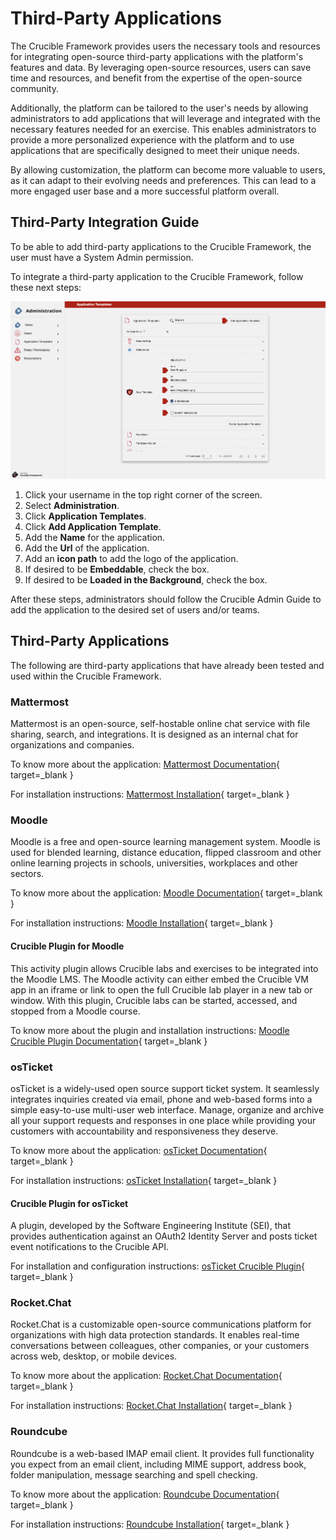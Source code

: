 # Third-Party Applications

The Crucible Framework provides users the necessary tools and resources for integrating open-source third-party applications with the platform's features and data. By leveraging open-source resources, users can save time and resources, and benefit from the expertise of the open-source community.

Additionally, the platform can be tailored to the user's needs by allowing administrators to add applications that will leverage and integrated with the necessary features needed for an exercise. This enables administrators to provide a more personalized experience with the platform and to use applications that are specifically designed to meet their unique needs.

By allowing customization, the platform can become more valuable to users, as it can adapt to their evolving needs and preferences. This can lead to a more engaged user base and a more successful platform overall.

## Third-Party Integration Guide

To be able to add third-party applications to the Crucible Framework, the user must have a System Admin permission.

To integrate a third-party application to the Crucible Framework, follow these next steps:

![Crucible View Admin OE](../assets/img/viewAdmin.png)

1. Click your username in the top right corner of the screen.
2. Select **Administration**.
3. Click **Application Templates**.
4. Click **Add Application Template**.
5. Add the **Name** for the application.
6. Add the **Url** of the application.
7. Add an **icon path** to add the logo of the application.
8. If desired to be **Embeddable**, check the box.
9. If desired to be **Loaded in the Background**, check the box.

After these steps, administrators should follow the Crucible Admin Guide to add the application to the desired set of users and/or teams.

## Third-Party Applications

The following are third-party applications that have already been tested and used within the Crucible Framework.

### Mattermost

Mattermost is an open-source, self-hostable online chat service with file sharing, search, and integrations. It is designed as an internal chat for organizations and companies.

To know more about the application: [Mattermost Documentation](https://docs.mattermost.com){ target=_blank }

For installation instructions: [Mattermost Installation](https://github.com/cmu-sei/helm-charts/tree/main/charts/mattermost-team-edition){ target=_blank }

### Moodle

Moodle is a free and open-source learning management system. Moodle is used for blended learning, distance education, flipped classroom and other online learning projects in schools, universities, workplaces and other sectors.

To know more about the application: [Moodle Documentation](https://docs.moodle.org/401/en/Main_page){ target=_blank }

For installation instructions: [Moodle Installation](https://docs.moodle.org/401/en/Installation_quick_guide){ target=_blank }

#### Crucible Plugin for Moodle

This activity plugin allows Crucible labs and exercises to be integrated into the Moodle LMS. The Moodle activity can either embed the Crucible VM app in an iframe or link to open the full Crucible lab player in a new tab or window. With this plugin, Crucible labs can be started, accessed, and stopped from a Moodle course.

To know more about the plugin and installation instructions: [Moodle Crucible Plugin Documentation](https://github.com/cmu-sei/moodle-mod_crucible){ target=_blank }

### osTicket

osTicket is a widely-used open source support ticket system. It seamlessly integrates inquiries created via email, phone and web-based forms into a simple easy-to-use multi-user web interface. Manage, organize and archive all your support requests and responses in one place while providing your customers with accountability and responsiveness they deserve.

To know more about the application: [osTicket Documentation](https://docs.osticket.com/en/latest/){ target=_blank }

For installation instructions: [osTicket Installation](https://docs.osticket.com/en/latest/Getting%20Started/Installation.html){ target=_blank }

#### Crucible Plugin for osTicket

A plugin, developed by the Software Engineering Institute (SEI), that provides authentication against an OAuth2 Identity Server and posts ticket event notifications to the Crucible API.

For installation and configuration instructions: [osTicket Crucible Plugin](https://github.com/cmu-sei/osticket-crucible){ target=_blank }

### Rocket.Chat

Rocket.Chat is a customizable open-source communications platform for organizations with high data protection standards. It enables real-time conversations between colleagues, other companies, or your customers across web, desktop, or mobile devices.

To know more about the application: [Rocket.Chat Documentation](https://docs.rocket.chat){ target=_blank }

For installation instructions: [Rocket.Chat Installation](https://github.com/RocketChat/helm-charts){ target=_blank }

### Roundcube

Roundcube is a web-based IMAP email client. It provides full functionality you expect from an email client, including MIME support, address book, folder manipulation, message searching and spell checking.

To know more about the application: [Roundcube Documentation](https://docs.roundcube.net/doc/help/1.1/en_US/){ target=_blank }

For installation instructions: [Roundcube Installation](https://github.com/sei-npacheco/webmail){ target=_blank }
